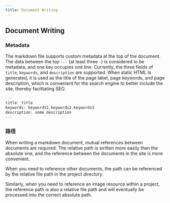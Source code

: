 ```yaml
---
title: Document Writing
---
```


## Document Writing

### Metadata
The markdown file supports custom metadata at the top of the document. The data between the top `---` (at least three `-`) is considered to be metadata, and one key occupies one line. Currently, the three fields of `title`, `keywords`, and `description` are supported. When static HTML is generated, it is used as the title of the page label, page keywords, and page description, which is convenient for the search engine to better include the site, thereby facilitating SEO.

```js
---
title: title
keywords: keywords1,keywords2,keywords3
description: some description
---
```

### 路径

When writing a markdown document, mutual references between documents are required. The relative path is written more easily than the absolute one, and the reference between the documents in the site is more convenient.

When you need to reference other documents, the path can be referenced by the relative file path in the project directory.

Similarly, when you need to reference an image resource within a project, the reference path is also a relative file path and will eventually be processed into the correct absolute path.